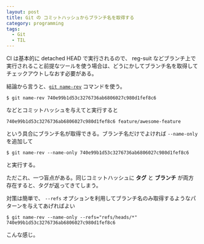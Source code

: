 ```yaml
---
layout: post
title: Git の コミットハッシュからブランチ名を取得する
category: programming
tags:
  - Git
  - TIL
---
```


CI は基本的に detached HEAD で実行されるので、 reg-suit などブランチ上で実行されること前提なツールを使う場合は、どうにかしてブランチ名を取得してチェックアウトしなおす必要がある。


結論から言うと、[`git name-rev`](https://git-scm.com/docs/git-name-rev) コマンドを使う。

```
$ git name-rev 740e99b1d53c3276736ab6806027c980d1fef8c6
```


などとコミットハッシュを与えてと実行すると

```
740e99b1d53c3276736ab6806027c980d1fef8c6 feature/awesome-feature
```

という具合にブランチ名が取得できる。ブランチ名だけでよければ `--name-only` を追加して


```
$ git name-rev --name-only 740e99b1d53c3276736ab6806027c980d1fef8c6
```

と実行する。

ただこれ、一つ盲点がある。同じコミットハッシュに __タグ__ と __ブランチ__ が両方存在すると、タグが返ってきてしまう。

対策は簡単で、 `--refs` オプションを利用してブランチ名のみ取得するようなパターンを与えてあげればよい


```
$ git name-rev --name-only --refs="refs/heads/*" 740e99b1d53c3276736ab6806027c980d1fef8c6
```

こんな感じ。

